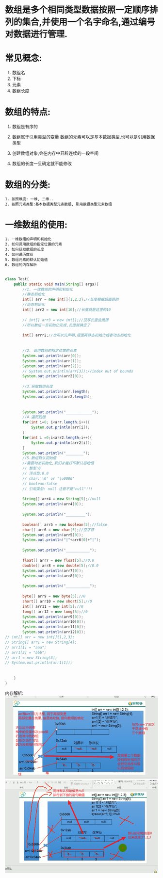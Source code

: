 # 数组是多个相同类型数据按照一定顺序排列的集合,并使用一个名字命名,通过编号对数据进行管理.

# 常见概念:
1. 数组名
2. 下标
3. 元素
4. 数组长度

# 数组的特点:
1. 数组是有序的

2. 数组属于引用类型的变量
数组的元素可以是基本数据类型,也可以是引用数据类型

3. 创建数组对象,会在内存中开辟连续的一段空间

4. 数组的长度一旦确定就不能修改


# 数组的分类:
    1. 按照维度: 一维, 二维..
    2. 按照元素类型:基本数据类型元素数组, 引用数据类型元素数组

# 一维数组的使用:
    1. 一维数组的声明和初始化
    2. 如何调用数组的指定位置的元素
    3. 如何获取数组的长度
    4. 如何遍历数组
    5. 数组元素的默认初始值
    6. 数组的内存解析

```java

class Test{
    public static void main(String[] args){
        //1. 一维数组的声明和初始化
        //静态初始化
        int[] arr = new int[]{1,2,3};//长度根据后面算的
        //动态初始化
        int[] arr2 = new int[10];//长度就是这里的10 

        // int[] arr3 = new int[];//没写长度会报错
        //所以数组一旦初始化完成,长度就确定了

        int[] arrr2;//也可以先声明,后面再静态初始化或者动态初始化
        

        //2. 调用数组的指定位置的元素
        System.out.println(arr[0]);
        System.out.println(arr[1]);
        System.out.println(arr[2]);
        // System.out.println(arr[3]);//index out of bounds
        System.out.println(arr2[0]);

        //3.获取数组长度
        System.out.println(arr.length);
        System.out.println(arr2.length);


        System.out.println("____________");
        //4.遍历数组
        for(int i=0; i<arr.length;i++){
            System.out.println(arr[i]);
        }
        for(int i =0;i<arr2.length;i++){
            System.out.println(arr2[i]);
        }
        System.out.println("________");
        //5.数组默认初始值
        //需要动态初始化,我们才能打印默认初始值
        // 整型:0 
        // 浮点型:0.0 
        // char:'\0' or '\u0000' 
        // boolean:false 
        // 引用类型: null 注意不是"null"!!!
        
        String[] arr4 = new String[5];//null
        System.out.println(arr4[0]);
        
        System.out.println("_________");

        boolean[] arr5 = new boolean[5];//false
        char[] arr6 = new char[5];//空字符
        System.out.println(arr5[0]);
        System.out.println("|"+arr6[0]+"|");
        
        System.out.println("___________");

        float[] arr7 = new float[5];//0.0
        double[] arr8 = new double[5];//0.0
        System.out.println(arr7[0]);
        System.out.println(arr8[0]);
        
        System.out.println("___________");

        byte[] arr9 = new byte[5];//0
        short[] arr10 = new short[5];//0
        int[] arr11 = new int[5];//0
        long[] arr12 = new long[5];//0
        System.out.println(arr9[0]);
        System.out.println(arr10[0]);
        System.out.println(arr11[0]);
        System.out.println(arr12[0]);
// int[] arr = new int[]{1,2,3};
// String[] arr1 = new String[4];
// arr1[1] = "aaa";
// arr1[2] = "bbb";
// arr1 = new String[3];
// System.out.println(arr1[1]);
        

    }
}
```

内存解析:
![图 6](iamges/20220916000050.png)  
![图 7](iamges/20220916000214.png)  
